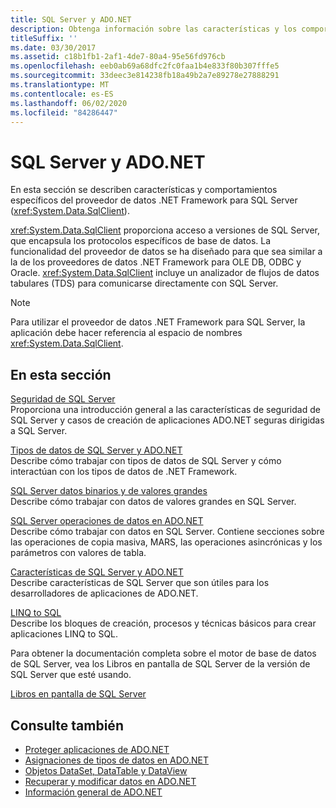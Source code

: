 ```yaml
---
title: SQL Server y ADO.NET
description: Obtenga información sobre las características y los comportamientos del proveedor de datos de .NET Framework para SQL Server, que encapsula los protocolos específicos de la base de datos.
titleSuffix: ''
ms.date: 03/30/2017
ms.assetid: c18b1fb1-2af1-4de7-80a4-95e56fd976cb
ms.openlocfilehash: eeb0ab69a68dfc2fc0faa1b4e833f80b307fffe5
ms.sourcegitcommit: 33deec3e814238fb18a49b2a7e89278e27888291
ms.translationtype: MT
ms.contentlocale: es-ES
ms.lasthandoff: 06/02/2020
ms.locfileid: "84286447"
---
```

# <a name="sql-server-and-adonet"></a>SQL Server y ADO.NET
En esta sección se describen características y comportamientos específicos del proveedor de datos .NET Framework para SQL Server (<xref:System.Data.SqlClient>).  
  
 <xref:System.Data.SqlClient> proporciona acceso a versiones de SQL Server, que encapsula los protocolos específicos de base de datos. La funcionalidad del proveedor de datos se ha diseñado para que sea similar a la de los proveedores de datos .NET Framework para OLE DB, ODBC y Oracle. <xref:System.Data.SqlClient> incluye un analizador de flujos de datos tabulares (TDS) para comunicarse directamente con SQL Server.  
  
> [!NOTE]
> Para utilizar el proveedor de datos .NET Framework para SQL Server, la aplicación debe hacer referencia al espacio de nombres <xref:System.Data.SqlClient>.  
  
## <a name="in-this-section"></a>En esta sección  
 [Seguridad de SQL Server](sql-server-security.md)  
 Proporciona una introducción general a las características de seguridad de SQL Server y casos de creación de aplicaciones ADO.NET seguras dirigidas a SQL Server.  
  
 [Tipos de datos de SQL Server y ADO.NET](sql-server-data-types.md)  
 Describe cómo trabajar con tipos de datos de SQL Server y cómo interactúan con los tipos de datos de .NET Framework.  
  
 [SQL Server datos binarios y de valores grandes](sql-server-binary-and-large-value-data.md)  
 Describe cómo trabajar con datos de valores grandes en SQL Server.  
  
 [SQL Server operaciones de datos en ADO.NET](sql-server-data-operations.md)  
 Describe cómo trabajar con datos en SQL Server. Contiene secciones sobre las operaciones de copia masiva, MARS, las operaciones asincrónicas y los parámetros con valores de tabla.  
  
 [Características de SQL Server y ADO.NET](sql-server-features-and-adonet.md)  
 Describe características de SQL Server que son útiles para los desarrolladores de aplicaciones de ADO.NET.  
  
 [LINQ to SQL](./linq/index.md)  
 Describe los bloques de creación, procesos y técnicas básicos para crear aplicaciones LINQ to SQL.  
  
 Para obtener la documentación completa sobre el motor de base de datos de SQL Server, vea los Libros en pantalla de SQL Server de la versión de SQL Server que esté usando.  
  
 [Libros en pantalla de SQL Server](/sql/sql-server/sql-server-technical-documentation)  
  
## <a name="see-also"></a>Consulte también

- [Proteger aplicaciones de ADO.NET](../securing-ado-net-applications.md)
- [Asignaciones de tipos de datos en ADO.NET](../data-type-mappings-in-ado-net.md)
- [Objetos DataSet, DataTable y DataView](../dataset-datatable-dataview/index.md)
- [Recuperar y modificar datos en ADO.NET](../retrieving-and-modifying-data.md)
- [Información general de ADO.NET](../ado-net-overview.md)
